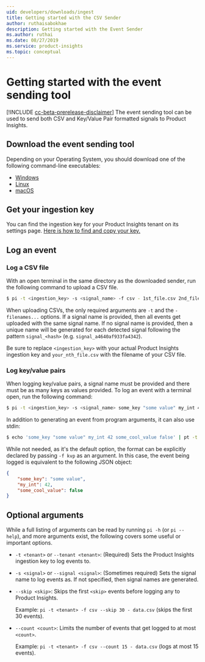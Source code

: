 ```yaml
---
uid: developers/downloads/ingest
title: Getting started with the CSV Sender
author: ruthaisabokhae
description: Getting started with the Event Sender
ms.author: ruthai
ms.date: 08/27/2019
ms.service: product-insights
ms.topic: conceptual
---
```

# Getting started with the event sending tool

[!INCLUDE [cc-beta-prerelease-disclaimer]( includes/cc-beta-prerelease-disclaimer.md)]
The event sending tool can be used to send both CSV and Key/Value Pair formatted signals to Product Insights.

## Download the event sending tool

Depending on your Operating System, you should download one of the following command-line executables:

* [Windows](https://download.pi.dynamics.com/sdk/ProductInsightsSenders/EventSender/Windows/pi.exe)
* [Linux](https://download.pi.dynamics.com/sdk/ProductInsightsSenders/EventSender/Linux/pi)
* [macOS](https://download.pi.dynamics.com/sdk/ProductInsightsSenders/EventSender/macOS/pi)

## Get your ingestion key

You can find the ingestion key for your Product Insights tenant on its settings page. [Here is how to find and copy your key.](api-token.md)

## Log an event

### Log a CSV file

With an open terminal in the same directory as the downloaded sender, run the following command to upload a CSV file.

```bash
$ pi -t <ingestion_key> -s <signal_name> -f csv - 1st_file.csv 2nd_file.csv ... nth_file.csv
```

When uploading CSVs, the only required arguments are `-t` and the `- filenames...` options. If a signal name is provided, then all events get uploaded with the same signal name. If no signal name is provided, then a unique name will be generated for each detected signal following the pattern `signal_<hash>` (e.g. `signal_a4640af933fa4342`).

Be sure to replace `<ingestion_key>` with your actual Product Insights ingestion key and `your_nth_file.csv` with the filename of your CSV file.

### Log key/value pairs

When logging key/value pairs, a signal name must be provided and there must be as many keys as values provided. To log an event with a terminal open, run the following command:

```bash
$ pi -t <ingestion_key> -s <signal_name> some_key "some value" my_int 42 some_cool_value false
```

In addition to generating an event from program arguments, it can also use stdin:

```bash
$ echo 'some_key "some value" my_int 42 some_cool_value false' | pt -t <ingestion_key> -s <signal_name> -
```

While not needed, as it's the default option, the format can be explicitly declared by passing `-f kvp` as an argument. In this case, the event being logged is equivalent to the following JSON object:

```json
{
    "some_key": "some value",
    "my_int": 42,
    "some_cool_value": false
}
```

## Optional arguments

While a full listing of arguments can be read by running `pi -h` (or `pi --help`), and more arguments exist, the following covers some useful or important options.

* `-t <tenant>` or `--tenant <tenant>`: (Required) Sets the Product Insights ingestion key to log events to.

* `-s <signal>` or `--signal <signal>`: (Sometimes required) Sets the signal name to log events as. If not specified, then signal names are generated.

* `--skip <skip>`: Skips the first `<skip>` events before logging any to Product Insights.

    Example: `pi -t <tenant> -f csv --skip 30 - data.csv` (skips the first 30 events).

* `--count <count>`: Limits the number of events that get logged to at most `<count>`.

    Example: `pi -t <tenant> -f csv --count 15 - data.csv` (logs at most 15 events).
